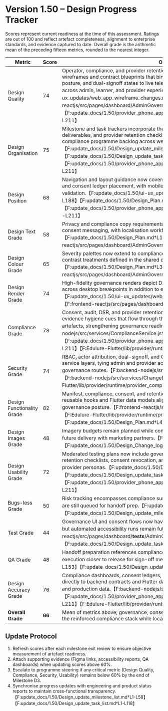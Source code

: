 # Version 1.50 – Design Progress Tracker

Scores represent current readiness at the time of this assessment. Ratings are out of 100 and reflect artefact completeness, alignment to enterprise standards, and evidence captured to date. Overall grade is the arithmetic mean of the preceding fifteen metrics, rounded to the nearest integer.

| Metric | Score | Observations |
| --- | --- | --- |
| Design Quality | 74 | Operator, compliance, and provider retention workspaces now ship with fully-specified wireframes and contract blueprints that bind severity palettes, DSR escalations, consent posture, and dual-signoff states to live telemetry, reducing ambiguity for engineering handoff across admin, learner, and provider experiences.【F:update_docs/1.50/ui-ux_updates/web_app_wireframe_changes.md†L125-L188】【F:frontend-reactjs/src/pages/dashboard/AdminGovernance.jsx†L1-L196】【F:update_docs/1.50/provider_phone_app_updates/governance_retention_contracts.md†L1-L211】 |
| Design Organisation | 75 | Milestone and task trackers incorporate the governance workspace, consent ledger deliverables, and provider retention checklist so ceremonies remain aligned with the compliance programme backlog across web and mobile squads.【F:update_docs/1.50/Design_update_milestone_list.md†L31-L110】【F:update_docs/1.50/Design_update_task_list.md†L70-L140】【F:update_docs/1.50/provider_phone_app_updates/governance_retention_contracts.md†L24-L211】 |
| Design Position | 68 | Navigation and layout guidance now covers admin governance zoning, provider retention flows, and consent ledger placement, with mobile parity overlays queued for moderated usability validation.【F:update_docs/1.50/ui-ux_updates/web_app_wireframe_changes.md†L152-L188】【F:update_docs/1.50/Design_Plan.md†L49-L117】【F:update_docs/1.50/provider_phone_app_updates/governance_retention_contracts.md†L173-L211】 |
| Design Text Grade | 58 | Privacy and compliance copy requirements are captured for governance dashboards and consent messaging, with localisation workflows scheduled for the next approval gate.【F:update_docs/1.50/Design_Plan.md†L107-L123】【F:frontend-reactjs/src/pages/dashboard/AdminGovernance.jsx†L68-L120】 |
| Design Colour Grade | 65 | Severity palettes now extend to compliance KPIs and consent statuses, maintaining high-contrast treatments defined in the shared design system.【F:update_docs/1.50/Design_Plan.md†L39-L47】【F:frontend-reactjs/src/pages/dashboard/AdminGovernance.jsx†L70-L103】 |
| Design Render Grade | 74 | High-fidelity governance renders depict DSR tables, policy timelines, and consent badges across desktop breakpoints in addition to existing operator telemetry visuals.【F:update_docs/1.50/ui-ux_updates/web_app_wireframe_changes.md†L125-L188】【F:frontend-reactjs/src/pages/dashboard/AdminGovernance.jsx†L1-L196】 |
| Compliance Grade | 78 | Consent, audit, DSR, and provider retention ledgers include encryption, SLA, escalation, and evidence hygiene cues that flow through the compliance service, Flutter contracts, and UI artefacts, strengthening governance readiness evidence.【F:backend-nodejs/src/services/ComplianceService.js†L1-L247】【F:update_docs/1.50/provider_phone_app_updates/governance_retention_contracts.md†L24-L211】【F:Edulure-Flutter/lib/provider/runtime/provider_compliance_contracts.dart†L1-L302】 |
| Security Grade | 74 | RBAC, actor attribution, dual-signoff, and CDC capture are referenced across design and service layers, tying admin and provider actions to auditable contracts and the updated governance routes.【F:backend-nodejs/src/routes/compliance.routes.js†L1-L18】【F:backend-nodejs/src/services/ChangeDataCaptureService.js†L1-L111】【F:Edulure-Flutter/lib/provider/runtime/provider_compliance_contracts.dart†L1-L302】 |
| Design Functionality Grade | 82 | Manifest, compliance, consent, and retention flows are documented for web and mobile, with reusable hooks and Flutter data models aligning UI states to backend telemetry, SLA logic, and governance posture.【F:frontend-reactjs/src/hooks/useConsentRecords.js†L1-L52】【F:Edulure-Flutter/lib/provider/runtime/provider_compliance_contracts.dart†L1-L302】【F:update_docs/1.50/Design_Plan.md†L49-L117】 |
| Design Images Grade | 48 | Imagery budgets remain planned while compliance storytelling assets have been scoped for future delivery with marketing partners.【F:update_docs/1.50/Design_Plan.md†L107-L123】【F:update_docs/1.50/Design_Change_log.md†L24-L35】 |
| Design Usability Grade | 72 | Moderated testing plans now include governance scenarios covering DSR queues, provider retention checklists, consent revocation, and policy exploration across admin, learner, and provider personas.【F:update_docs/1.50/Design_Plan.md†L13-L117】【F:update_docs/1.50/Design_update_task_list.md†L70-L140】【F:update_docs/1.50/provider_phone_app_updates/governance_retention_contracts.md†L24-L211】 |
| Bugs-less Grade | 50 | Risk tracking encompasses compliance surface regressions, though dedicated QA dashboards are still queued for handoff prep.【F:update_docs/1.50/Design_Plan.md†L23-L34】【F:update_docs/1.50/Design_update_milestone_list.md†L83-L110】 |
| Test Grade | 44 | Governance UI and consent flows now have explicit testing tasks and supporting unit coverage, but automated accessibility runs remain future work.【F:frontend-reactjs/src/pages/dashboard/__tests__/AdminGovernance.test.jsx†L1-L124】【F:update_docs/1.50/Design_update_task_list.md†L97-L140】 |
| QA Grade | 48 | Handoff preparation references compliance walkthroughs and measurement plans, awaiting execution closer to release for sign-off metrics.【F:update_docs/1.50/Design_Plan.md†L128-L153】【F:update_docs/1.50/Design_update_task_list.md†L121-L140】 |
| Design Accuracy Grade | 76 | Compliance dashboards, consent ledgers, DSR journeys, and provider retention flows tie directly to backend contracts and Flutter data models, improving traceability between artefacts and production data.【F:backend-nodejs/src/database/domains/compliance.js†L1-L449】【F:update_docs/1.50/provider_phone_app_updates/governance_retention_contracts.md†L24-L211】【F:Edulure-Flutter/lib/provider/runtime/provider_compliance_contracts.dart†L1-L302】 |
| **Overall Grade** | **66** | Mean of metrics above; governance, consent, and provider retention artefacts now align with the reinforced compliance stack while localisation and QA automation remain on the roadmap. |

## Update Protocol
1. Refresh scores after each milestone exit review to ensure objective measurement of artefact readiness.
2. Attach supporting evidence (Figma links, accessibility reports, QA dashboards) when updating scores above 60%.
3. Escalate to programme steering if any critical metric (Design Quality, Compliance, Security, Usability) remains below 60% by the end of Milestone D3.
4. Synchronise progress updates with engineering and product status reports to maintain cross-functional transparency.【F:update_docs/1.50/Design_update_milestone_list.md†L1-L58】【F:update_docs/1.50/Design_update_task_list.md†L1-L118】
